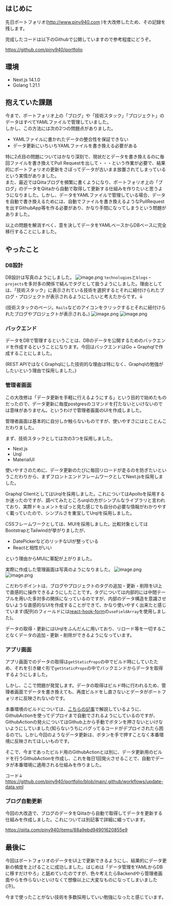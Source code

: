 ## はじめに

先日ポートフォリオ(http://www.piny940.com )を大改修したため、その記録を残します。

完成したコードは以下のGithubで公開していますので参考程度にどうぞ。

https://github.com/piny940/portfolio

## 環境

- Next.js 14.1.0
- Golang 1.21.1

## 抱えていた課題

今まで、ポートフォリオ上の「ブログ」や「技術スタック」「プロジェクト」のデータはすべてYAMLファイルで管理していました。  
しかし、この方法には次の2つの問題点がありました。

- YAMLファイルに書かれたデータの整合性を保証できない
- データ更新にいちいちYAMLファイルを書き換える必要がある

特に2点目の問題についてはかなり深刻で、現状だとデータを書き換えるのに毎回ファイルを書き換えてPull Requestを出して・・・という作業が必要で、結果的にポートフォリオの更新をさぼってデータが古いまま放置されてしまっているという実情がありました。  
また、最近ではQiitaブログを頻繁に書くようになり、ポートフォリオ上の「ブログ」のデータをQiitaから自動で取得して更新する仕組みを作りたいと思うようになりました。しかし、データをYAMLファイルで管理している場合、データを自動で書き換えるためには、自動でファイルを書き換えるようなPullRequestを出すGithubApp等を作る必要があり、かなり手間になってしまうという問題がありました。

以上の問題を解消すべく、意を決してデータをYAMLベースからDBベースに完全移行することにしました。

## やったこと

### DB設計

DB設計は写真のようにしました。
![image.png](https://qiita-image-store.s3.ap-northeast-1.amazonaws.com/0/3330232/74175e71-35b5-1893-4275-c310c382dd78.png)
`technologies`と`blogs`・`projects`を多対多の関係で結んでタグとして扱うようにしました。理由としては、「技術スタック」に表示されている技術を選択するとそれに紐付けられたブログ・プロジェクトが表示されるようにしたいと考えたからです。↓

(技術スタックのページ。`Rails`などのアイコンをクリックするとそれに紐付けられたブログやプロジェクトが表示される。)
![image.png](https://qiita-image-store.s3.ap-northeast-1.amazonaws.com/0/3330232/6d7f303d-9f6c-3f4d-2f1d-7267fc2e1ac3.png)
![image.png](https://qiita-image-store.s3.ap-northeast-1.amazonaws.com/0/3330232/ea239a6a-91c9-6625-560e-9c0b85e3c986.png)

### バックエンド

データをDBで管理するということは、DBのデータを公開するためのバックエンドを作成するということになります。今回はバックエンドはGo + Graphqlで作成することにしました。

(REST APIではなくGraphqlにした技術的な理由は特になく、Graphqlの勉強がしたいという理由で採用しました。)

### 管理者画面

この大改修は「データ更新を手軽に行えるようにする」という目的で始めたものだったので、データ更新に毎度postgresのコマンドを打たないといけないのでは意味がありません。というわけで管理者画面のUIを作成しました。

管理者画面は基本的に自分しか触らないものですが、使いやすさにはとことんこだわりました。

まず、技術スタックとしては次の3つを採用しました。

- Next.js
- Urql
- MaterialUI

使いやすさのために、データ更新のたびに毎回リロードが走るのを防ぎたいというこだわりから、まずフロントエンドフレームワークとしてNext.jsを採用しました。

Graphql ClientとしてはUrqlを採用しました。これについてはApolloを採用するか迷ったのですが、調べてみたところurqlの方がシンプルなライブラリと言われており、実際ドキュメントをぱっと見た感じでも自分の必要な情報がわかりやすく載っていたので、シンプルさを重宝してUrqlを採用しました。

CSSフレームワークとしては、MUIを採用しました。比較対象としてはBootstrapとTailwindが挙がりましたが、

- DatePickerなどのリッチなUIが整っている
- Reactと相性がいい

という理由からMUIに軍配が上がりました。

実際に作成した管理画面は写真のようになりました。
![image.png](https://qiita-image-store.s3.ap-northeast-1.amazonaws.com/0/3330232/306096b4-1762-865c-24d1-e2b5012a7aa4.png)
![image.png](https://qiita-image-store.s3.ap-northeast-1.amazonaws.com/0/3330232/38a810e3-e7de-57cc-0c6e-644b81ff4219.png)

こだわりポイントは、ブログやプロジェクトのタグの追加・更新・削除をUI上で直感的に操作できるようにしたことです。タグについては内部的には中間テーブルを用いた多対多の関係になっているのですが、内部のデータ構造を意識させないような直感的なUIを作成することができて、かなり使いやすく出来たと感じています(配列のフィールドには[react-hook-form](https://react-hook-form.com)の`useFieldArray`を使用しました)。

データの取得・更新にはUrqlをふんだんに用いており、リロード等を一切することなくデータの追加・更新・削除ができるようになっています。

### アプリ画面

アプリ画面でのデータの取得は`getStaticProps`の中でビルド時にしていたため、それを引き継ぐ形で`getStaticProps`の中でバックエンドからデータを取得するようにしました。

しかし、ここで問題が発覚します。データの取得はビルド時に行われるため、管理者画面でデータを書き換えても、再度ビルドをし直さないとデータがポートフォリオに反映されないのです。

本番環境のビルドについては、[こちらの記事](https://qiita.com/piny940/items/4f4158b889db19418588)で解説しているように、GithubActionを使ってデプロイまで自動でされるようにしているのですが、GithubActionの発火についてはGithub上から手動でボタンを押さないといけないようにしていました(知らないうちにバグってるコードがデプロイされたら困るので)。しかし今回のようなデータ更新は、ボタンを手で押すことなく本番環境に反映されてほしいものです。

そこで、今まであったビルド用のGithubActionとは別に、データ更新用のビルドを行うGithubActionを作成し、これを毎日1回発火させることで、自動でデータが本番環境に適用される仕組みを作りました。

コード↓
https://github.com/piny940/portfolio/blob/main/.github/workflows/update-data.yml

### ブログ自動更新

今回の大改造で、ブログのデータをQiitaから自動で取得してデータを更新する仕組みを作成しました。これについては別記事で詳細に綴っています。

https://qiita.com/piny940/items/88a9ebd94901620855e9

## 最後に

今回はポートフォリオのデータをUI上で更新できるようにし、結果的にデータ更新の頻度を上げることに成功しました。はじめは「データ管理をYAMLからDBに移すだけやろ」と舐めていたのですが、色々考えたらBackendやら管理者画面やらを作らないといけなくて想像以上に大変なものになってしまいました(汗)。

今まで使ったことがない技術を多数採用していい勉強になったと感じています。
